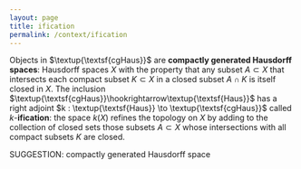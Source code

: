 ```yaml
---
layout: page
title: ification
permalink: /context/ification
---
```

Objects in $\textup{\textsf{cgHaus}}$ are **compactly generated Hausdorff spaces**: Hausdorff spaces $X$ with the property that any subset $A \subset X$ that intersects each compact subset $K \subset X$ in a closed subset $A \cap K$ is itself closed in $X$.
 The inclusion $\textup{\textsf{cgHaus}}\hookrightarrow\textup{\textsf{Haus}}$ has a right adjoint $k : \textup{\textsf{Haus}} \to \textup{\textsf{cgHaus}}$ called $k$-**ification**: the space $k(X)$ refines the topology on $X$ by adding to the collection of closed sets those subsets $A \subset X$ whose intersections with all compact subsets $K$ are closed.

SUGGESTION: compactly generated Hausdorff space